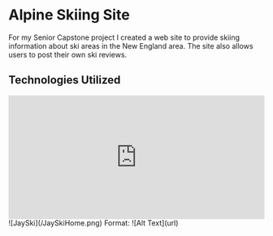 # Alpine Skiing Site

For my Senior Capstone project I created a web site to provide skiing information about ski areas in the New England area. The site also allows users to post their own ski reviews.

## Technologies Utilized
<div style="width: 100%; height: 0px; position: relative; padding-bottom: 48.333%;"><iframe src="https://streamable.com/s/hjz3h/hlwtde" frameborder="0" width="100%" height="100%" allowfullscreen style="width: 100%; height: 100%; position: absolute;"></iframe></div>
![JaySki](/JaySkiHome.png)
Format: ![Alt Text](url)
